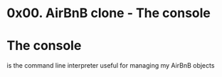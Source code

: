 # **0x00. AirBnB clone - The console**
# **The console**
is the command line interpreter useful for managing my AirBnB objects
